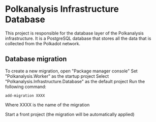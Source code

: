 # Polkanalysis Infrastructure Database

This project is responsible for the database layer of the Polkanalysis infrastructure. 
It is a PostgreSQL database that stores all the data that is collected from the Polkadot network.

## Database migration
To create a new migration, open "Package manager console"
Set "Polkanalysis.Worker" as the startup project
Select "Polkanalysis.Infrastructure.Database" as the default project
Run the following command:
```
add-migration XXXX
```
Where XXXX is the name of the migration

Start a front project (the migration will be automatically applied)


